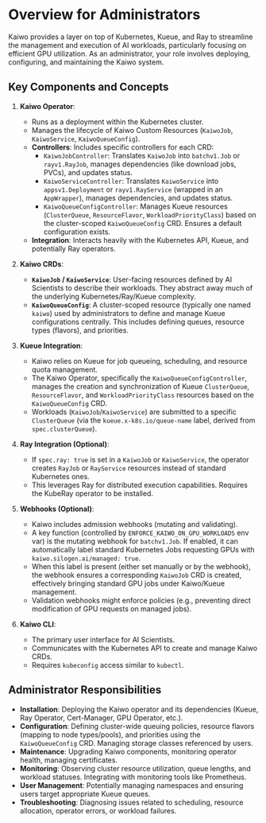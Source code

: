 # Overview for Administrators

Kaiwo provides a layer on top of Kubernetes, Kueue, and Ray to streamline the management and execution of AI workloads, particularly focusing on efficient GPU utilization. As an administrator, your role involves deploying, configuring, and maintaining the Kaiwo system.

## Key Components and Concepts

1.  **Kaiwo Operator**:
    *   Runs as a deployment within the Kubernetes cluster.
    *   Manages the lifecycle of Kaiwo Custom Resources (`KaiwoJob`, `KaiwoService`, `KaiwoQueueConfig`).
    *   **Controllers**: Includes specific controllers for each CRD:
        *   `KaiwoJobController`: Translates `KaiwoJob` into `batchv1.Job` or `rayv1.RayJob`, manages dependencies (like download jobs, PVCs), and updates status.
        *   `KaiwoServiceController`: Translates `KaiwoService` into `appsv1.Deployment` or `rayv1.RayService` (wrapped in an `AppWrapper`), manages dependencies, and updates status.
        *   `KaiwoQueueConfigController`: Manages Kueue resources (`ClusterQueue`, `ResourceFlavor`, `WorkloadPriorityClass`) based on the cluster-scoped `KaiwoQueueConfig` CRD. Ensures a default configuration exists.
    *   **Integration**: Interacts heavily with the Kubernetes API, Kueue, and potentially Ray operators.

2.  **Kaiwo CRDs**:
    *   **`KaiwoJob` / `KaiwoService`**: User-facing resources defined by AI Scientists to describe their workloads. They abstract away much of the underlying Kubernetes/Ray/Kueue complexity.
    *   **`KaiwoQueueConfig`**: A cluster-scoped resource (typically one named `kaiwo`) used by administrators to define and manage Kueue configurations centrally. This includes defining queues, resource types (flavors), and priorities.

3.  **Kueue Integration**:
    *   Kaiwo relies on Kueue for job queueing, scheduling, and resource quota management.
    *   The Kaiwo Operator, specifically the `KaiwoQueueConfigController`, manages the creation and synchronization of Kueue `ClusterQueue`, `ResourceFlavor`, and `WorkloadPriorityClass` resources based on the `KaiwoQueueConfig` CRD.
    *   Workloads (`KaiwoJob`/`KaiwoService`) are submitted to a specific `ClusterQueue` (via the `kueue.x-k8s.io/queue-name` label, derived from `spec.clusterQueue`).

4.  **Ray Integration (Optional)**:
    *   If `spec.ray: true` is set in a `KaiwoJob` or `KaiwoService`, the operator creates `RayJob` or `RayService` resources instead of standard Kubernetes ones.
    *   This leverages Ray for distributed execution capabilities. Requires the KubeRay operator to be installed.

5.  **Webhooks (Optional)**:
    *   Kaiwo includes admission webhooks (mutating and validating).
    *   A key function (controlled by `ENFORCE_KAIWO_ON_GPU_WORKLOADS` env var) is the mutating webhook for `batchv1.Job`. If enabled, it can automatically label standard Kubernetes Jobs requesting GPUs with `kaiwo.silogen.ai/managed: true`.
    *   When this label is present (either set manually or by the webhook), the webhook ensures a corresponding `KaiwoJob` CRD is created, effectively bringing standard GPU jobs under Kaiwo/Kueue management.
    *   Validation webhooks might enforce policies (e.g., preventing direct modification of GPU requests on managed jobs).

6.  **Kaiwo CLI**:
    *   The primary user interface for AI Scientists.
    *   Communicates with the Kubernetes API to create and manage Kaiwo CRDs.
    *   Requires `kubeconfig` access similar to `kubectl`.

## Administrator Responsibilities

*   **Installation**: Deploying the Kaiwo operator and its dependencies (Kueue, Ray Operator, Cert-Manager, GPU Operator, etc.).
*   **Configuration**: Defining cluster-wide queuing policies, resource flavors (mapping to node types/pools), and priorities using the `KaiwoQueueConfig` CRD. Managing storage classes referenced by users.
*   **Maintenance**: Upgrading Kaiwo components, monitoring operator health, managing certificates.
*   **Monitoring**: Observing cluster resource utilization, queue lengths, and workload statuses. Integrating with monitoring tools like Prometheus.
*   **User Management**: Potentially managing namespaces and ensuring users target appropriate Kueue queues.
*   **Troubleshooting**: Diagnosing issues related to scheduling, resource allocation, operator errors, or workload failures.
